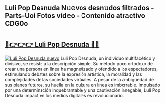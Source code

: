 ## Luli Pop Desnuda N𝚞𝚎vos desn𝚞dos filtr𝚊dos - Parts-Uoi F𝚘tos vid𝚎o - C𝚘ntenido atr𝚊ctivo CDG0o

# <h2><a href="http://mbbgvm.tromn.icu/?c=Luli+Pop+Desnuda">🔗👉👉👉 Luli Pop Desnuda 🔗🔗</a></h2>

[![Luli Pop Desnuda nuevo](https://i.imgur.com/pEAQMta.gif)](http://mbbgvm.tromn.icu/?c=Luli+Pop+Desnuda)
Luli Pop Desnuda, un individuo multifacético y divisivo, se resiste a la descripción simple. Su método poco ortodoxo de crear una persona en línea ha magnetizado y ofendido a los espectadores, estimulando debates sobre la expresión artística, la moralidad y las complejidades de las sociedades virtuales. A pesar de la ambigüedad de sus planes futuros, su huella en la cultura en línea es imborrable. Impulsado por una determinación inquebrantable y una cautivación innegable, Luli Pop Desnuda impact en los medios digitales es revolucionario.
